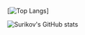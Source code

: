 [![Top Langs](https://github-readme-stats.vercel.app/api/top-langs/?username=surikov&layout=compact)]

![Surikov's GitHub stats](https://github-readme-stats.vercel.app/api?username=surikov&show_icons=true&theme=radical)

<!--
**surikov/surikov** is a ✨ _special_ ✨ repository because its `README.md` (this file) appears on your GitHub profile.

Here are some ideas to get you started:

- 🔭 I’m currently working on ...
- 🌱 I’m currently learning ...
- 👯 I’m looking to collaborate on ...
- 🤔 I’m looking for help with ...
- 💬 Ask me about ...
- 📫 How to reach me: ...
- 😄 Pronouns: ...
- ⚡ Fun fact: ...
-->
